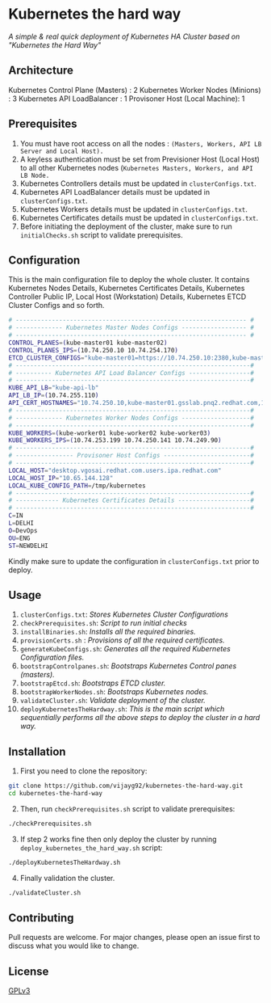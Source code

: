 # Kubernetes the hard way

*A simple & real quick deployment of Kubernetes HA Cluster based on "Kubernetes the Hard Way"*

## Architecture

Kubernetes Control Plane (Masters) : 2
Kubernetes Worker Nodes (Minions) : 3
Kubernetes API LoadBalancer : 1
Provisoner Host (Local Machine): 1

## Prerequisites

1. You must have root access on all the nodes : `(Masters, Workers, API LB Server and Local Host).`
2. A keyless authentication must be set from Previsioner Host (Local Host) to all other Kubernetes nodes (`Kubernetes Masters, Workers, and API LB Node.`
3. Kubernetes Controllers details must be updated in `clusterConfigs.txt`.
4. Kubernetes API LoadBalancer details must be updated in `clusterConfigs.txt`.
5. Kubernetes Workers details must be updated in `clusterConfigs.txt`.
6. Kubernetes Certificates details must be updated in `clusterConfigs.txt`.
7. Before initiating the deployment of the cluster, make sure to run `initialChecks.sh` script to validate prerequisites.

## Configuration

This is the main configuration file to deploy the whole cluster. It contains Kubernetes Nodes Details, Kubernetes Certificates Details, Kubernetes Controller Public IP, Local Host (Workstation) Details, Kubernetes ETCD Cluster Configs and so forth.

```bash
# ---------------------------------------------------------------- #
# ------------- Kubernetes Master Nodes Configs ------------------ #
# ---------------------------------------------------------------- #
CONTROL_PLANES=(kube-master01 kube-master02)
CONTROL_PLANES_IPS=(10.74.250.10 10.74.254.170)
ETCD_CLUSTER_CONFIGS="kube-master01=https://10.74.250.10:2380,kube-master02=https://10.74.254.170:2380"
# -----------------------------------------------------------------#
# ---------- Kubernetes API Load Balancer Configs -----------------#
# -----------------------------------------------------------------#
KUBE_API_LB="kube-api-lb"
API_LB_IP=(10.74.255.110)
API_CERT_HOSTNAMES="10.74.250.10,kube-master01.gsslab.pnq2.redhat.com,10.74.254.170,kube-master02.gsslab.pnq2.redhat.com,127.0.0.1,kubernetes.default"
# -----------------------------------------------------------------#
# ------------- Kubernetes Worker Nodes Configs -------------------#
# -----------------------------------------------------------------#
KUBE_WORKERS=(kube-worker01 kube-worker02 kube-worker03)
KUBE_WORKERS_IPS=(10.74.253.199 10.74.250.141 10.74.249.90)
# -----------------------------------------------------------------#
# ---------------- Provisoner Host Configs ------------------------#
# -----------------------------------------------------------------#
LOCAL_HOST="desktop.vgosai.redhat.com.users.ipa.redhat.com"
LOCAL_HOST_IP="10.65.144.128"
LOCAL_KUBE_CONFIG_PATH=/tmp/kubernetes
# -----------------------------------------------------------------#
# ------------ Kubernetes Certificates Details --------------------#
# -----------------------------------------------------------------#
C=IN
L=DELHI
O=DevOps
OU=ENG
ST=NEWDELHI
```
Kindly make sure to update the configuration in `clusterConfigs.txt` prior to deploy.


## Usage
1. `clusterConfigs.txt`: *Stores Kubernetes Cluster Configurations*
2. `checkPrerequisites.sh`:  *Script to run initial checks*
3. `installBinaries.sh`: *Installs all the required binaries.*
4. `provisionCerts.sh` : *Provisions of all the required certificates.*
5. `generateKubeConfigs.sh`: *Generates all the required Kubernetes Configuration files.*
6. `bootstrapControlpanes.sh`: *Bootstraps Kubernetes Control panes (masters).*
7. `bootstrapEtcd.sh`: *Bootstraps ETCD cluster.*
8. `bootstrapWorkerNodes.sh`: *Bootstraps Kubernetes nodes.*
9. `validateCluster.sh`: *Validate deployment of the cluster.*
10. `deployKubernetesTheHardway.sh`: *This is the main script which sequentially performs all the above steps to deploy the cluster in a hard way.*

## Installation

1. First you need to clone the repository:

```bash
git clone https://github.com/vijayg92/kubernetes-the-hard-way.git
cd kubernetes-the-hard-way
```

2. Then, run `checkPrerequisites.sh` script to validate prerequisites:

```bash
./checkPrerequisites.sh
```

3. If step 2 works fine then only deploy the cluster by running `deploy_kubernetes_the_hard_way.sh` script:

```bash
./deployKubernetesTheHardway.sh
```

4. Finally validation the cluster.

```bash
./validateCluster.sh
```

## Contributing
Pull requests are welcome. For major changes, please open an issue first to discuss what you would like to change.

## License
[GPLv3](https://www.gnu.org/licenses/)

